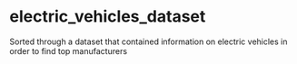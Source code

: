 # electric_vehicles_dataset
Sorted through a dataset that contained information on electric vehicles in order to find top manufacturers  
